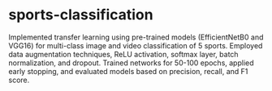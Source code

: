 # sports-classification

Implemented transfer learning using pre-trained models (EfficientNetB0 and VGG16) for multi-class image and video classification of 5 sports. Employed data augmentation techniques, ReLU activation, softmax layer, batch normalization, and dropout. Trained networks for 50-100 epochs, applied early stopping, and evaluated models based on precision, recall, and F1 score.
